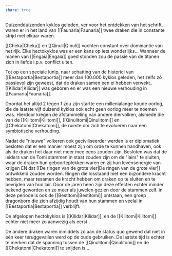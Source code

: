 ```yaml
---
share: true
---
```

Duizendduizenden kyklos geleden, ver voor het ontdekken van het schrift, waren er in het land van [[Faunaria|Faunaria]] twee draken die in constante strijd met elkaar waren. 

[[Cheka|Cheka]] en [[Qinuli|Qinuli]] vochten constant over dominantie van het rijk. Elke hectokyklos was er een kans op iets wonderlijks... Wanneer de manen van [[Engaia|Engaia]] goed stonden zou de passie van de titanen zich in liefde i.p.v. conflict uiten.

Tot op een speciale lunip, naar schatting van de historici van [[Bestaportia|Bestaportia]] meer dan 100.000 kyklos geleden, het zelfs zó passievol zijn geweest, dat de draken samen een ei hebben verwekt.. [[Kilidar|Kilidar]] was geboren en er was een nieuwe verhouding in [[Faunaria|Faunaria]].

Doordat het altijd 2 tegen 1 zou zijn startte een millenialange koude oorlog, die de laatste vijf duizend kyklos ook echt geen oorlog meer te noemen was. Hierdoor kregen de afstammeling van andere diervolken, alsmede die van de [[Kilitomi|Kilitomi]], [[Qinulitomi|Qinulitomi]] en [[Chekatomi|Chekatomi]], de ruimte om zich te evolueren naar een symbiotische verhouding. 

Nadat de "nieuwe" volkeren ook geciviliseerder werden is er diplomatiek besloten dat er een manier moest zijn om orde te kunnen handhaven, ook als de draken het daar niet meer mee eens zouden zijn. Besloten was dat de leiders van de Tomi stammen in staat zouden zijn om de "lairs" te sluiten, waar de draken hun geboorteplekken waren en zij hun levensenergie van krijgen EN dat [[De ringen van de grote vier|De ringen van de grote vier]] ontwikkeld zouden worden. Ringen die losstaand niet een bijzondere kracht hebben, maar tesamen de kracht hebben om draken op te sluiten en te bevrijden van hun lair.
Door de jaren heen zijn deze effecten echter minder bekend geworden en ze meer als juwelen gezien door de stammen zelf. in deze periode is ook de [[Bestitomi|Bestitomi]] ontstaan, een groep dragonborn die zich afzijdig houdt van hun stammen en veelal in [[Bestaportia|Bestaportia]] verblijft.

De afgelopen hectokyklos is [[Kilidar|Kilidar]], en de [[Kilitomi|Kilitomi]] echter niet meer zo aanwezig als eerst .

De andere draken waren inmiddels zó aan de status quo gewend dat niet in één keer teruggevallen werd op de oude gebruiken. De laatste tijd is echter te merken dat de spanning tussen de [[Qinulitomi|Qinulitomi]] en de [[Chekatomi|Chekatomi]] te snijden is...


